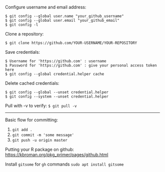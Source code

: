 
Configure username and email address:
```
$ git config --global user.name "your_github_username"
$ git config --global user.email "your_github_email"
$ git config -l
```

Clone a repository:
```
$ git clone https://github.com/YOUR-USERNAME/YOUR-REPOSITORY
```

Save credentials:
```
$ Username for 'https://github.com' : username
$ Password for 'https://github.com' : give your personal access token here
$ git config --global credential.helper cache
```

Delete cached credentials:
```
$ git config --global --unset credential.helper
$ git config --system --unset credential.helper
```

Pull with -v to verify: `$ git pull -v`

---


Basic flow for committing:
1. `git add .`
2. `git commit -m 'some message'`
3. `git push -u origin master`


Putting your R package on github:
https://kbroman.org/pkg_primer/pages/github.html

Install `gitsome` for `gh` commands
`sudo apt install gitsome`
